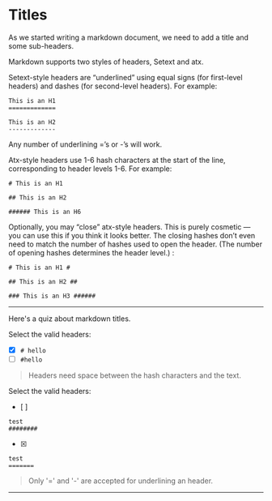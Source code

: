 # Titles

As we started writing a markdown document, we need to add a title and some sub-headers.

Markdown supports two styles of headers, Setext and atx.

Setext-style headers are “underlined” using equal signs (for first-level headers) and dashes (for second-level headers). For example:

```
This is an H1
=============

This is an H2
-------------
```

Any number of underlining =’s or -’s will work.

Atx-style headers use 1-6 hash characters at the start of the line, corresponding to header levels 1-6. For example:

```
# This is an H1

## This is an H2

###### This is an H6
```


Optionally, you may “close” atx-style headers. This is purely cosmetic — you can use this if you think it looks better. The closing hashes don’t even need to match the number of hashes used to open the header. (The number of opening hashes determines the header level.) :

```
# This is an H1 #

## This is an H2 ##

### This is an H3 ######
```


---

Here's a quiz about markdown titles.

Select the valid headers:
- [x] `# hello`
- [ ] `#hello`

> Headers need space between the hash characters and the text.

Select the valid headers:
- [ ]
```
test
########
```
- [x]
```
test
=======
```

> Only '=' and '-' are accepted for underlining an header.

---


